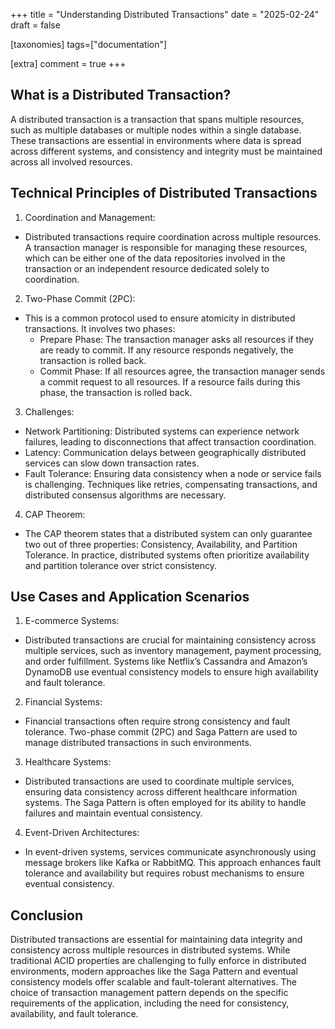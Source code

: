 +++
title = "Understanding Distributed Transactions"
date = "2025-02-24"
draft = false

[taxonomies]
tags=["documentation"]

[extra]
comment = true
+++

## What is a Distributed Transaction?

A distributed transaction is a transaction that spans multiple resources, such as multiple databases or multiple nodes within a single database. These transactions are essential in environments where data is spread across different systems, and consistency and integrity must be maintained across all involved resources.

## Technical Principles of Distributed Transactions

1. Coordination and Management:
  - Distributed transactions require coordination across multiple resources. A transaction manager is responsible for managing these resources, which can be either one of the data repositories involved in the transaction or an independent resource dedicated solely to coordination.

2. Two-Phase Commit (2PC):
  - This is a common protocol used to ensure atomicity in distributed transactions. It involves two phases:
    - Prepare Phase: The transaction manager asks all resources if they are ready to commit. If any resource responds negatively, the transaction is rolled back.
    - Commit Phase: If all resources agree, the transaction manager sends a commit request to all resources. If a resource fails during this phase, the transaction is rolled back.

3. Challenges:
  - Network Partitioning: Distributed systems can experience network failures, leading to disconnections that affect transaction coordination.
  - Latency: Communication delays between geographically distributed services can slow down transaction rates.
  - Fault Tolerance: Ensuring data consistency when a node or service fails is challenging. Techniques like retries, compensating transactions, and distributed consensus algorithms are necessary.

4. CAP Theorem:
  - The CAP theorem states that a distributed system can only guarantee two out of three properties: Consistency, Availability, and Partition Tolerance. In practice, distributed systems often prioritize availability and partition tolerance over strict consistency.

## Use Cases and Application Scenarios

1. E-commerce Systems:
  - Distributed transactions are crucial for maintaining consistency across multiple services, such as inventory management, payment processing, and order fulfillment. Systems like Netflix’s Cassandra and Amazon’s DynamoDB use eventual consistency models to ensure high availability and fault tolerance.

2. Financial Systems:
  - Financial transactions often require strong consistency and fault tolerance. Two-phase commit (2PC) and Saga Pattern are used to manage distributed transactions in such environments.

3. Healthcare Systems:
  - Distributed transactions are used to coordinate multiple services, ensuring data consistency across different healthcare information systems. The Saga Pattern is often employed for its ability to handle failures and maintain eventual consistency.

4. Event-Driven Architectures:
  - In event-driven systems, services communicate asynchronously using message brokers like Kafka or RabbitMQ. This approach enhances fault tolerance and availability but requires robust mechanisms to ensure eventual consistency.

## Conclusion

Distributed transactions are essential for maintaining data integrity and consistency across multiple resources in distributed systems. While traditional ACID properties are challenging to fully enforce in distributed environments, modern approaches like the Saga Pattern and eventual consistency models offer scalable and fault-tolerant alternatives. The choice of transaction management pattern depends on the specific requirements of the application, including the need for consistency, availability, and fault tolerance.
